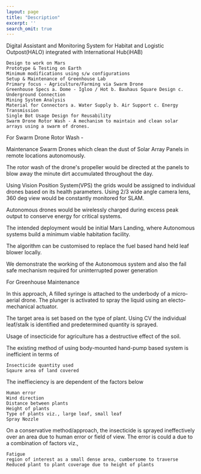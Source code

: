 ```yaml
---
layout: page
title: "Description"
excerpt: ''
search_omit: true
---
```


Digital Assistant and Monitoring System for Habitat and Logistic Outpost(HALO) integrated with International Hub(iHAB)



    Design to work on Mars
    Prototype & Testing on Earth
    Minimum modifications using s/w configurations
    Setup & Maintenance of Greenhouse Lab
    Primary focus - Agriculture/Farming via Swarm Drone
    Greenhouse Specs a. Dome - Igloo / Hot b. Bauhaus Square Design c. Underground Connection
    Mining System Analysis
    Material for Connectors a. Water Supply b. Air Support c. Energy Transmission
    Single Bot Usage Design for Reusability
    Swarm Drone Rotor Wash - A mechanism to maintain and clean solar arrays using a swarm of drones.

For Swarm Drone Rotor Wash -

Maintenance Swarm Drones which clean the dust of Solar Array Panels in remote locations autonomously.

The rotor wash of the drone's propeller would be directed at the panels to blow away the minute dirt accumulated throughout the day.

Using Vision Position System(VPS) the grids would be assigned to individual drones based on its health parameters. Using 2/3 wide angle camera lens, 360 deg view would be constantly monitored for SLAM.

Autonomous drones would be wirelessly charged during excess peak output to conserve energy for critical systems.

The intended deployment would be initial Mars Landing, where Autonomous systems build a minimum viable habitation facility.

The algorithm can be customised to replace the fuel based hand held leaf blower locally.

We demonstrate the working of the Autonomous system and also the fail safe mechanism required for uninterrupted power generation


For Greenhouse Maintenance

In this approach, A filled syringe is attached to the underbody of a micro-aerial drone. The plunger is activated to spray the liquid using an electo-mechanical actuator.

The target area is set based on the type of plant. Using CV the individual leaf/stalk is identified and predetermined quantity is sprayed.


Usage of insecticide for agriculture has a destructive effect of the soil.

The existing method of using body-mounted hand-pump based system is inefficient in terms of



    Insecticide quantity used
    Sqaure area of land covered

The ineffieciency is are dependent of the factors below



    Human error
    Wind direction
    Distance between plants
    Height of plants
    Type of plants viz., large leaf, small leaf
    Spray Nozzle

On a conservative method/approach, the insecticide is sprayed ineffectively over an area due to human error or field of view. The error is could a due to a combination of factors viz.,



    Fatigue
    region of interest as a small dense area, cumbersome to traverse
    Reduced plant to plant coverage due to height of plants